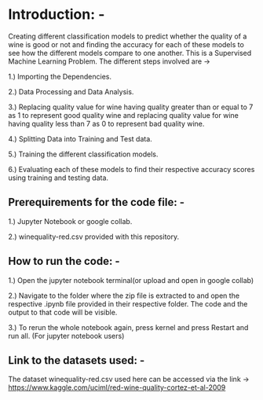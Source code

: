 # Introduction: -

Creating different classification models to predict whether the quality of a wine is good or not and finding the accuracy for each of these models to see how the different models compare to one another.
This is a Supervised Machine Learning Problem.
The different steps involved are  -> 

1.) Importing the Dependencies.

2.) Data Processing and Data Analysis.

3.) Replacing quality value for wine having quality greater than or equal to 7 as 1 to represent good quality wine and replacing quality value for wine having quality less than 7 as 0 to represent bad quality wine.

4.) Splitting Data into Training and Test data.

5.) Training the different classification models.

6.) Evaluating each of these models to find their respective accuracy scores using training and testing data.


## Prerequirements for the code file: -

1.) Jupyter Notebook or google collab.

2.) winequality-red.csv provided with this repository.


## How to run the code: -

1.) Open the jupyter notebook terminal(or upload and open in google collab) 

2.) Navigate to the folder where the zip file is extracted to and open the respective .ipynb file provided in their respective folder. The code and the output to that code will be visible.

3.) To rerun the whole notebook again, press kernel and press Restart and run all. (For jupyter notebook users)


## Link to the datasets used: -

The dataset winequality-red.csv used here can be accessed via the link -> https://www.kaggle.com/uciml/red-wine-quality-cortez-et-al-2009
